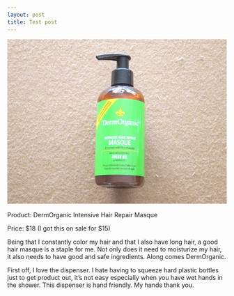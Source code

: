 ```yaml
---
layout: post
title: Test post
---
```


![DermOrganic Intensive Hair Repair Masque](/img/DermOrganic_Intensive_Hair_Repair_Masque_Fotor.jpg)

<p>Product: DermOrganic Intensive Hair Repair Masque</p>
Price: $18 (I got this on sale for $15)

Being that I constantly color my hair and that I also have long hair, a good hair masque is a staple for me. Not only does it need to moisturize my hair, it also needs to have good and safe ingredients. Along comes DermOrganic.

First off, I love the dispenser. I hate having to squeeze hard plastic bottles just to get product out, it’s not easy especially when you have wet hands in the shower. This dispenser is hand friendly. My hands thank you.

